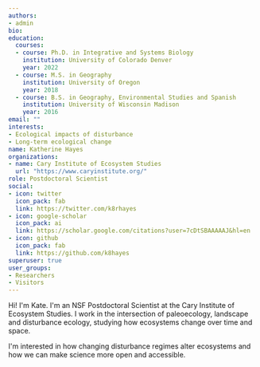 ```yaml
---
authors:
- admin
bio: 
education:
  courses:
  - course: Ph.D. in Integrative and Systems Biology
    institution: University of Colorado Denver
    year: 2022
  - course: M.S. in Geography
    institution: University of Oregon
    year: 2018
  - course: B.S. in Geography, Environmental Studies and Spanish
    institution: University of Wisconsin Madison
    year: 2016
email: ""
interests:
- Ecological impacts of disturbance
- Long-term ecological change
name: Katherine Hayes
organizations:
- name: Cary Institute of Ecosystem Studies
  url: "https://www.caryinstitute.org/"
role: Postdoctoral Scientist
social:
- icon: twitter
  icon_pack: fab
  link: https://twitter.com/k8rhayes
- icon: google-scholar
  icon_pack: ai
  link: https://scholar.google.com/citations?user=7cDtSBAAAAAJ&hl=en
- icon: github
  icon_pack: fab
  link: https://github.com/k8hayes
superuser: true
user_groups:
- Researchers
- Visitors
---
```


Hi! I'm Kate. I'm an NSF Postdoctoral Scientist at the Cary Institute of Ecosystem Studies. I work in the intersection of paleoecology, landscape and disturbance ecology, studying how ecosystems change over time and space. 

I'm interested in how changing disturbance regimes alter ecosystems and how we can make science more open and accessible. 
